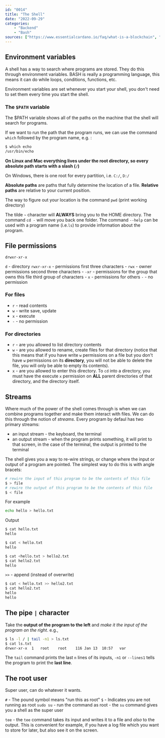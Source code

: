 ```yaml
---
id: "0014"
title: "The Shell"
date: "2022-09-29"
categories: 
    - "Backend"
    - "Bash"
sources: ["https://www.essentialcardano.io/faq/what-is-a-blockchain", "https://en.wikipedia.org/wiki/Cryptocurrency", "https://www.essentialcardano.io/faq/what-is-proof-of-stake-pos", "https://forum.cardano.org/t/staking-and-delegating-for-beginners-a-step-by-step-guide/36681", "https://forum.cardano.org/t/choosing-a-stake-pool-and-delegating-your-ada/38931"]
---
```


## Environment variables

A shell has a way to search where programs are stored. They do this through environment variables.
BASH is really a programming language, this means it can do while loops, conditions, functions, etc.

Environment variables are set whenever you start your shell, you don't need to set them every time you start the shell.

### The `$PATH` variable

The $PATH variable shows all of the paths on the machine that the shell will search for programs.

If we want to run the path that the program runs, we can use the command `which` followed by the program name, e.g. :

```Bash
$ which echo
/usr/bin/echo
```

**On Linux and Mac everything lives under the root directory, so every absolute path starts with a slash (`/`)**

On Windows, there is one root for every partition, i.e. `C:/`, `D:/`

**Absolute paths** are paths that fully determine the location of a file.
**Relative paths** are relative to your current position.

The way to figure out your location is the command `pwd` (print working directory)

The tilde `~` character will **ALWAYS** bring you to the HOME directory.
The command `cd -` will move you back one folder.
The command `--help` can be used with a program name (i.e.`ls`) to provide information about the program.

## File permissions

`drwxr-xr-x`

`d` - directory
`rwxr-xr-x` - permissions
first three characters - `rwx` - owner permissions
second three characters - `-xr` - permissions for the group that owns this file
third group of characters - `x` - permissions for others
`-` - no permission

### For files

- `r` - read contents
- `w` - write save, update
- `x` - execute
- `-` - no permission

### For directories

- `r` - are you allowed to list directory contents
- `w` - are you allowed to rename, create files for that directory (notice that this means that if you have write `w` permissions on a file but you don't have `w` permissions on its **directory**, you will not be able to delete the file, you will only be able to empty its contents).
- `x` - are you allowed to enter this directory. To `cd` into a directory, you must have the execute `x` permission on **ALL** parent directories of that directory, and the directory itself.

## Streams

Where much of the power of the shell comes through is when we can combine programs together and make them interact with files.
We can do this through the notion of *streams*.
Every program by defaul has two primary streams:

- an input stream - the keyboard, the terminal
- an output stream - when the program prints something, it will print to that screen, in the case of the terminal, the output is printed to the terminal

The shell gives you a way to re-wire strings, or change where the input or output of a program are pointed.
The simplest way to do this is with angle bracets:

```Bash
# rewire the input of this program to be the contents of this file
$ > file
# rewire the output of this program to be the contents of this file
$ < file
```

For example

```Bash
echo hello > hello.txt
```

Output

```Bash
$ cat hello.txt
hello
```

```Bash
$ cat < hello.txt
hello
```

```Bash
$ cat <hello.txt > hello2.txt
$ cat hello2.txt
hello
```

`>>` - append (instead of overwrite)

```Bash
$ cat < hello.txt >> hello2.txt
$ cat hello2.txt
hello
hello
```

## The pipe `|` character

Take the **output of the program to the left** and *make it the input of the program on the right*.
e.g.,

```Bash
$ ls -l / | tail -n1 > ls.txt
$ cat ls.txt
drwxr-xr-x  1   root    root    116 Jan 13  10:57   var
```

The `tail` command prints the last `n` lines of its inputs, `-n1` or `--lines1` tells the program to print the **last line**.

## The root user

Super user, can do whatever it wants.

`#` - The pound symbol means "run this as root"
`$` - Indicates you are not running as root
`sudo su` - run the command as root - the `su` command gives you a shell as the super user

`tee` - the `tee` command takes its input and writes it to a file and *also* to the output. This is convenient for example, if you have a log file which you want to store for later, but also see it on the screen.